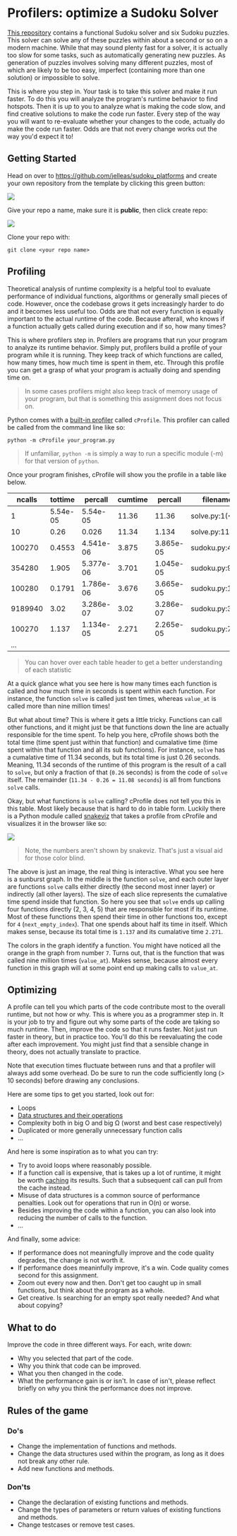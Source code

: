 # Profilers: optimize a Sudoku Solver

[This repository](https://github.com/jelleas/sudoku_platforms) contains a functional Sudoku solver and six Sudoku puzzles. This solver can solve any of these puzzles within about a second or so on a modern machine. While that may sound plenty fast for a solver, it is actually too slow for some tasks, such as automatically generating new puzzles. As generation of puzzles involves solving many different puzzles, most of which are likely to be too easy, imperfect (containing more than one solution) or impossible to solve. 

This is where you step in. Your task is to take this solver and make it run faster. To do this you will analyze the program's runtime behavior to find hotspots. Then it is up to you to analyze what is making the code slow, and find creative solutions to make the code run faster. Every step of the way you will want to re-evaluate whether your changes to the code, actually do make the code run faster. Odds are that not every change works out the way you'd expect it to!


## Getting Started

Head on over to <https://github.com/jelleas/sudoku_platforms> and create your own repository from the template by clicking this green button:

![](template.png)

Give your repo a name, make sure it is **public**, then click create repo:

![](repo.png)

Clone your repo with:


    git clone <your repo name>


## Profiling

Theoretical analysis of runtime complexity is a helpful tool to evaluate performance of individual functions, algorithms or generally small pieces of code. However, once the codebase grows it gets increasingly harder to do and it becomes less useful too. Odds are that not every function is equally important to the actual runtime of the code. Because afterall, who knows if a function actually gets called during execution and if so, how many times?

This is where profilers step in. Profilers are programs that run your program to analyze its runtime behavior. Simply put, profilers build a profile of your program while it is running. They keep track of which functions are called, how many times, how much time is spent in them, etc.  Through this profile you can get a grasp of what your program is actually doing and spending time on.

> In some cases profilers might also keep track of memory usage of your program, but that is something this assignment does not focus on.

Python comes with a [built-in profiler](https://docs.python.org/3/library/profile.html) called `cProfile`. This profiler can called be called from the command line like so:

```
python -m cProfile your_program.py
```

> If unfamiliar, `python -m` is simply a way to run a specific module (-m) for that version of `python`. 

Once your program finishes, cProfile will show you the profile in a table like below.

<table cellpadding="0" cellspacing="0" border="0" role="grid" aria-describedby="pstats-table_info">
    <thead>
        <tr role="row">
            <th title="Total number of calls to the function. If there are two numbers, that means the function recursed and the first is the total number of calls and the second is the number of primitive (non-recursive) calls.">ncalls</th>
            <th title="Total time spent in the function, not including time spent in calls to sub-functions.">tottime</th>
            <th title="`tottime` divided by `ncalls`">percall</th>
            <th title="Cumulative time spent in this function and all sub-functions.">cumtime</th>
            <th title="`cumtime` divided by `ncalls`">percall</th>
            <th title="File name and line number were the function is defined, and the function’s name.">filename:lineno(function)</th>
        </tr>
    </thead>
    <tbody>
        <tr role="row" class="odd">
            <td>1</td>
            <td>5.54e-05</td>
            <td>5.54e-05</td>
            <td>11.36</td>
            <td>11.36</td>
            <td>solve.py:1(&lt;module&gt;)</td>
        </tr>
        <tr role="row" class="even">
            <td>10</td>
            <td>0.26</td>
            <td>0.026</td>
            <td>11.34</td>
            <td>1.134</td>
            <td>solve.py:11(solve)</td>
        </tr>
        <tr role="row" class="odd">
            <td>100270</td>
            <td>0.4553</td>
            <td>4.541e-06</td>
            <td>3.875</td><td >3.865e-05</td>
            <td>sudoku.py:45(options_at)</td>
        </tr>
        <tr role="row" class="even">
            <td>354280</td>
            <td>1.905</td>
            <td>5.377e-06</td>
            <td>3.701</td>
            <td>1.045e-05</td>
            <td>sudoku.py:92(column_values)</td>
        </tr>
        <tr role="row" class="odd">
            <td>100280</td>
            <td>0.1791</td>
            <td>1.786e-06</td>
            <td>3.676</td>
            <td>3.665e-05</td>
            <td>sudoku.py:122(is_solved)</td>
        </tr>
        <tr role="row" class="even">
            <td>9189940</td>
            <td>3.02</td>
            <td>3.286e-07</td>
            <td>3.02</td>
            <td>3.286e-07</td>
            <td>sudoku.py:39(value_at)</td>
        </tr>
        <tr role="row" class="odd">
            <td>100270</td>
            <td>1.137</td>
            <td>1.134e-05</td>
            <td>2.271</td>
            <td>2.265e-05</td>
            <td>sudoku.py:70(next_empty_index)</td>
        </tr>
        <tr>
            <td>...</td>
        </tr>
    </tbody>
</table>

> You can hover over each table header to get a better understanding of each statistic

At a quick glance what you see here is how many times each function is called and how much time in seconds is spent within each function. For instance, the function `solve` is called just ten times, whereas `value_at` is called more than nine million times! 

But what about time? This is where it gets a little tricky. Functions can call other functions, and it might just be that functions down the line are actually responsible for the time spent. To help you here, cProfile shows both the total time (time spent just within that function) and cumalative time (time spent within that function and all its sub functions). For instance, `solve` has a cumalative time of 11.34 seconds, but its total time is just 0.26 seconds. Meaning, 11.34 seconds of the runtime of this program is the result of a call to `solve`, but only a fraction of that (`0.26` seconds) is from the code of `solve` itself. The remainder (`11.34 - 0.26 = 11.08 seconds`) is all from functions `solve` calls.

Okay, but what functions is `solve` calling? cProfile does not tell you this in this table. Most likely because that is hard to do in table form. Luckily there is a Python module called [snakeviz](https://jiffyclub.github.io/snakeviz/) that takes a profile from cProfile and visualizes it in the browser like so:

![](snakeviz_sunburst.png)

> Note, the numbers aren't shown by snakeviz. That's just a visual aid for those color blind.

The above is just an image, the real thing is interactive. What you see here is a sunburst graph. In the middle is the function `solve`, and each outer layer are functions `solve` calls either directly (the second most inner layer) or indirectly (all other layers). The size of each slice represents the cumalative time spend inside that function. So here you see that `solve` ends up calling four functions directly (2, 3, 4, 5) that are responsible for most if its runtime. Most of these functions then spend their time in other functions too, except for `4` (`next_empty_index`). That one spends about half its time in itself. Which makes sense, because its total time is `1.137` and its cumalative time `2.271`.

The colors in the graph identify a function. You might have noticed all the orange in the graph from number `7`. Turns out, that is the function that was called nine million times (`value_at`). Makes sense, because almost every function in this graph will at some point end up making calls to `value_at`.


## Optimizing

A profile can tell you which parts of the code contribute most to the overall runtime, but not how or why. This is where you as a programmer step in. It is your job to try and figure out why some parts of the code are taking so much runtime. Then, improve the code so that it runs faster. Not just run faster in theory, but in practice too. You'll do this be reevaluating the code after each improvement. You might just find that a sensible change in theory, does not actually translate to practice.

Note that execution times fluctuate between runs and that a profiler will always add some overhead. Do be sure to run the code sufficiently long (> 10 seconds) before drawing any conclusions. 

Here are some tips to get you started, look out for:

* Loops
* [Data structures and their operations](https://wiki.python.org/moin/TimeComplexity)
* Complexity both in big O and big Ω (worst and best case respectively)
* Duplicated or more generally unnecessary function calls
* ...

And here is some inspiration as to what you can try:

* Try to avoid loops where reasonably possible. 
* If a function call is expensive, that is takes up a lot of runtime, it might be worth [caching](https://docs.python.org/dev/library/functools.html#functools.lru_cache) its results. Such that a subsequent call can pull from the cache instead.
* Misuse of data structures is a common source of performance penalties. Look out for operations that run in O(n) or worse.
* Besides improving the code within a function, you can also look into reducing the number of calls to the function.
* ...

And finally, some advice:

* If performance does not meaningfully improve and the code quality degrades, the change is not worth it.
* If performance does meaninfully improve, it's a win. Code quality comes second for this assignment.
* Zoom out every now and then. Don't get too caught up in small functions, but think about the program as a whole.
* Get creative. Is searching for an empty spot really needed? And what about copying? 


## What to do

Improve the code in three different ways. For each, write down:

* Why you selected that part of the code.
* Why you think that code can be improved.
* What you then changed in the code.
* What the performance gain is or isn't. In case of isn't, please reflect briefly on why you think the performance does not improve.


## Rules of the game

### Do's

* Change the implementation of functions and methods.
* Change the data structures used within the program, as long as it does not break any other rule.
* Add new functions and methods.

### Don'ts

* Change the declaration of existing functions and methods.
* Change the types of parameters or return values of existing functions and methods.
* Change testcases or remove test cases.